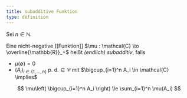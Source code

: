```yaml
---
title: subadditive Funktion
type: definition
---
```


Sei $n \in \mathbb{N}$.

Eine nicht-negative [[Funktion]] $\mu : \mathcal{C} \to \overline{\mathbb{R}}_+$ heißt *(endlich) subadditiv*, falls
- $\mu(\emptyset) = 0$
- $(A_i)_{i \in \{1, \dots, n\}} \text{ p. d.} \in \mathcal{C}$ mit $\bigcup_{i=1}^n A_i \in \mathcal{C} \implies$

$$
	\mu\left( \bigcup_{i=1}^n A_i \right) \le \sum_{i=1}^n \mu(A_i)
$$